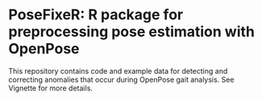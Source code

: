 # PoseFixeR: R package for preprocessing pose estimation with OpenPose
This repository contains code and example data for detecting and correcting anomalies that occur during OpenPose gait analysis. See Vignette for more details.

